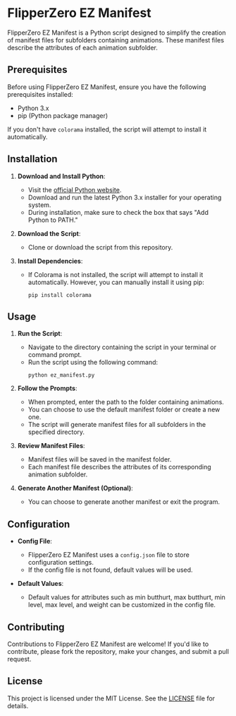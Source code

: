 # FlipperZero EZ Manifest

FlipperZero EZ Manifest is a Python script designed to simplify the creation of manifest files for subfolders containing animations. These manifest files describe the attributes of each animation subfolder.

## Prerequisites

Before using FlipperZero EZ Manifest, ensure you have the following prerequisites installed:

- Python 3.x
- pip (Python package manager)

If you don't have `colorama` installed, the script will attempt to install it automatically.

## Installation

1. **Download and Install Python**: 
   - Visit the [official Python website](https://www.python.org/downloads/).
   - Download and run the latest Python 3.x installer for your operating system.
   - During installation, make sure to check the box that says "Add Python to PATH."

2. **Download the Script**:
   - Clone or download the script from this repository.

3. **Install Dependencies**:
   - If Colorama is not installed, the script will attempt to install it automatically. However, you can manually install it using pip:
     ```
     pip install colorama
     ```

## Usage

1. **Run the Script**:
   - Navigate to the directory containing the script in your terminal or command prompt.
   - Run the script using the following command:
     ```
     python ez_manifest.py
     ```

2. **Follow the Prompts**:
   - When prompted, enter the path to the folder containing animations.
   - You can choose to use the default manifest folder or create a new one.
   - The script will generate manifest files for all subfolders in the specified directory.

3. **Review Manifest Files**:
   - Manifest files will be saved in the manifest folder.
   - Each manifest file describes the attributes of its corresponding animation subfolder.

4. **Generate Another Manifest (Optional)**:
   - You can choose to generate another manifest or exit the program.

## Configuration

- **Config File**:
  - FlipperZero EZ Manifest uses a `config.json` file to store configuration settings.
  - If the config file is not found, default values will be used.

- **Default Values**:
  - Default values for attributes such as min butthurt, max butthurt, min level, max level, and weight can be customized in the config file.

## Contributing

Contributions to FlipperZero EZ Manifest are welcome! If you'd like to contribute, please fork the repository, make your changes, and submit a pull request.

## License

This project is licensed under the MIT License. See the [LICENSE](LICENSE) file for details.

